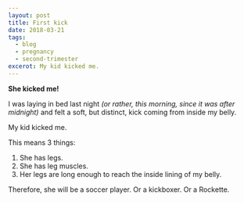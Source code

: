 ```yaml
---
layout: post
title: First kick
date: 2018-03-21
tags:
  - blog
  - pregnancy
  - second-trimester
excerot: My kid kicked me.
---
```


**She kicked me!**

I was laying in bed last night _(or rather, this morning, since it was after midnight)_ and felt a soft, but distinct, kick coming from inside my belly.

My kid kicked me.

This means 3 things:

1. She has legs.
1. She has leg muscles.
1. Her legs are long enough to reach the inside lining of my belly.

Therefore, she will be a soccer player. Or a kickboxer. Or a Rockette.
